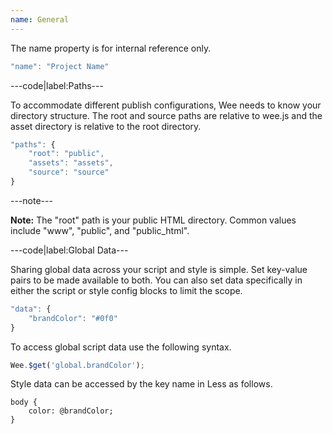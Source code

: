 ```yaml
---
name: General
---
```


The name property is for internal reference only.

```javascript
"name": "Project Name"
```

---code|label:Paths---

To accommodate different publish configurations, Wee needs to know your directory structure. The root and source paths are relative to wee.js and the asset directory is relative to the root directory.

```javascript
"paths": {
	"root": "public",
	"assets": "assets",
	"source": "source"
}
```

---note---

**Note:** The "root" path is your public HTML directory. Common values include "www", "public", and "public_html".

---code|label:Global Data---

Sharing global data across your script and style is simple. Set key-value pairs to be made available to both. You can also set data specifically in either the script or style config blocks to limit the scope.

```javascript
"data": {
	"brandColor": "#0f0"
}
```

To access global script data use the following syntax.

```javascript
Wee.$get('global.brandColor');
```

Style data can be accessed by the key name in Less as follows.

```less
body {
	color: @brandColor;
}
```